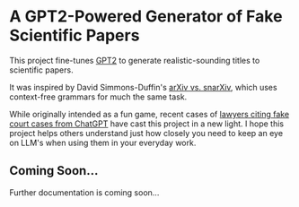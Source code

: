 # A GPT2-Powered Generator of Fake Scientific Papers

This project fine-tunes [GPT2](huggingface.co/gpt2) to generate realistic-sounding titles to scientific papers.

It was inspired by David Simmons-Duffin's [arXiv vs. snarXiv](https://snarxiv.org/vs-arxiv/), which uses context-free grammars for much the same task.

While originally intended as a fun game, recent cases of [lawyers citing fake court cases from ChatGPT](https://apnews.com/article/artificial-intelligence-chatgpt-courts-e15023d7e6fdf4f099aa122437dbb59b) have cast this project in a new light. I hope this project helps others understand just how closely you need to keep an eye on LLM's when using them in your everyday work.

## Coming Soon...
Further documentation is coming soon... 

